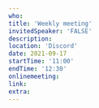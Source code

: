 ```yaml
---
who: 
title: 'Weekly meeting'
invitedSpeaker: 'FALSE'
description: 
location: 'Discord'
date: 2021-09-17
startTime: '11:00'
endTime: '12:30'
onlinemeeting: 
link: 
extra: 
---
```

